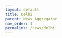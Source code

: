 ```yaml
---
layout: default
title: Delhi
parent: News Aggregator
nav_order: 1
permalink: /news/delhi
---
```

<p hidden id='rss'>https://api.rss2json.com/v1/api.json?rss_url=https%3A%2F%2Fwww.thehindu.com%2Fnews%2Fcities%2FDelhi%2Ffeeder%2Fdefault.rss&api_key=las7r0ihpwfyywczebj7gcgcqhqa0sxfzs7rweg9&order_by=pubDate&order_dir=desc&count=20</p>
<script type="text/javascript" src="{{ '/assets/js/rss_reader_hindu.js' | absolute_url }}"></script>
<div class="news-story"></div>
